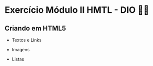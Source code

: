 # Exercício Módulo II HMTL - DIO :man_student:
## Criando em HTML5

- Textos e Links

- Imagens

- Listas


